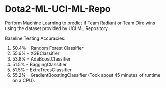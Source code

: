 # Dota2-ML-UCI-ML-Repo
Perform Machine Learning to predict if Team Radiant or Team Dire wins using the dataset provided by UCI ML Repository

Baseline Testing Accuracies: 

  1. 50.4% - Random Forest Classifier
  2. 55.6% - XGBClassifier
  3. 53.8% - AdaBoostClassifier
  4. 51.5% - BaggingClassifier
  5. 51.5% - ExtraTreesClassifier
  6. 55.2% - GradientBoostingClassifier (Took about 45 minutes of runtime on a CPU).
